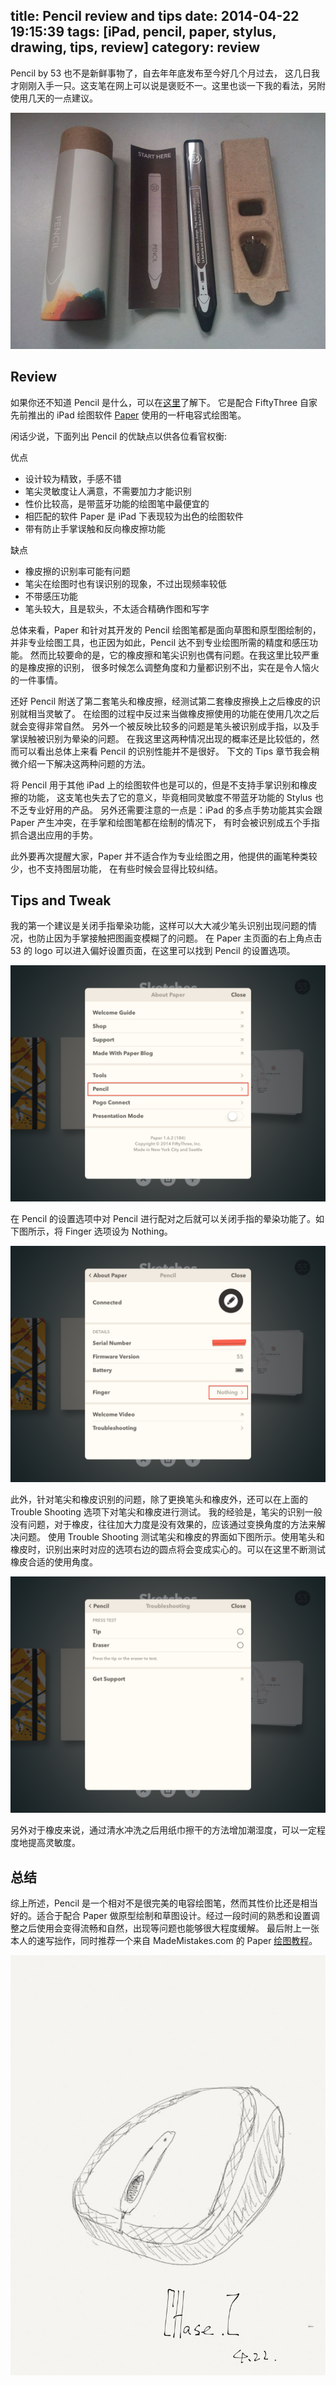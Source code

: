 title: Pencil review and tips
date: 2014-04-22 19:15:39
tags: [iPad, pencil, paper, stylus, drawing, tips, review]
category: review
---

Pencil by 53 也不是新鲜事物了，自去年年底发布至今好几个月过去，
这几日我才刚刚入手一只。这支笔在网上可以说是褒贬不一。这里也谈一下我的看法，另附使用几天的一点建议。

<!-- more -->

![Pencil by 53](/img/posts/pencil.jpg)

## Review

如果你还不知道 Pencil 是什么，可以在[这里](http://www.fiftythree.com/pencil)了解下。
它是配合 FiftyThree 自家先前推出的 iPad 绘图软件 [Paper](http://www.fiftythree.com/paper) 使用的一杆电容式绘图笔。

闲话少说，下面列出 Pencil 的优缺点以供各位看官权衡:

优点

* 设计较为精致，手感不错
* 笔尖灵敏度让人满意，不需要加力才能识别
* 性价比较高，是带蓝牙功能的绘图笔中最便宜的
* 相匹配的软件 Paper 是 iPad 下表现较为出色的绘图软件
* 带有防止手掌误触和反向橡皮擦功能

缺点

* 橡皮擦的识别率可能有问题
* 笔尖在绘图时也有误识别的现象，不过出现频率较低
* 不带感压功能
* 笔头较大，且是软头，不太适合精确作图和写字

总体来看，Paper 和针对其开发的 Pencil 绘图笔都是面向草图和原型图绘制的，
并非专业绘图工具，也正因为如此，Pencil 达不到专业绘图所需的精度和感压功能。
然而比较要命的是，它的橡皮擦和笔尖识别也偶有问题。在我这里比较严重的是橡皮擦的识别，
很多时候怎么调整角度和力量都识别不出，实在是令人恼火的一件事情。

还好 Pencil 附送了第二套笔头和橡皮擦，经测试第二套橡皮擦换上之后橡皮的识别就相当灵敏了。
在绘图的过程中反过来当做橡皮擦使用的功能在使用几次之后就会变得非常自然。
另外一个被反映比较多的问题是笔头被识别成手指，以及手掌误触被识别为晕染的问题。
在我这里这两种情况出现的概率还是比较低的，然而可以看出总体上来看 Pencil 的识别性能并不是很好。
下文的 Tips 章节我会稍微介绍一下解决这两种问题的方法。

将 Pencil 用于其他 iPad 上的绘图软件也是可以的，但是不支持手掌识别和橡皮擦的功能，
这支笔也失去了它的意义，毕竟相同灵敏度不带蓝牙功能的 Stylus 也不乏专业好用的产品。
另外还需要注意的一点是：iPad 的多点手势功能其实会跟 Paper 产生冲突，在手掌和绘图笔都在绘制的情况下，
有时会被识别成五个手指抓合退出应用的手势。

此外要再次提醒大家，Paper 并不适合作为专业绘图之用，他提供的画笔种类较少，也不支持图层功能，
在有些时候会显得比较纠结。

## Tips and Tweak

我的第一个建议是关闭手指晕染功能，这样可以大大减少笔头识别出现问题的情况，也防止因为手掌接触把图画变模糊了的问题。
在 Paper 主页面的右上角点击 53 的 logo 可以进入偏好设置页面，在这里可以找到 Pencil 的设置选项。

![Paper Settings](/img/posts/paper-settings.png)

在 Pencil 的设置选项中对 Pencil 进行配对之后就可以关闭手指的晕染功能了。如下图所示，将 Finger 选项设为 Nothing。

![Pencil Settings](/img/posts/pencil-settings.png)

此外，针对笔尖和橡皮识别的问题，除了更换笔头和橡皮外，还可以在上面的 Trouble Shooting 选项下对笔尖和橡皮进行测试。
我的经验是，笔尖的识别一般没有问题，对于橡皮，往往加大力度是没有效果的，应该通过变换角度的方法来解决问题。
使用 Trouble Shooting
测试笔尖和橡皮的界面如下图所示。使用笔头和橡皮时，识别出来时对应的选项右边的圆点将会变成实心的。可以在这里不断测试
橡皮合适的使用角度。

![Trouble Shooting](/img/posts/troubleshooting.png)

另外对于橡皮来说，通过清水冲洗之后用纸巾擦干的方法增加潮湿度，可以一定程度地提高灵敏度。

## 总结

综上所述，Pencil 是一个相对不是很完美的电容绘图笔，然而其性价比还是相当好的。适合于配合 Paper
做原型绘制和草图设计。经过一段时间的熟悉和设置调整之后使用会变得流畅和自然，出现等问题也能够很大程度缓解。
最后附上一张本人的速写拙作，同时推荐一个来自 MadeMistakes.com 的
Paper [绘图教程](http://mademistakes.com/mastering-paper/)。

![mouse](/img/posts/mouse-sketch.jpg)
